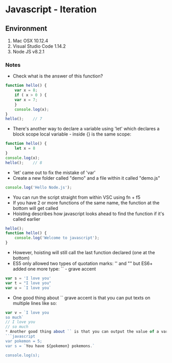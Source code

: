 # Javascript - Iteration

## Environment

1. Mac OSX 10.12.4
2. Visual Studio Code 1.14.2
3. Node JS v8.2.1

### Notes

* Check what is the answer of this function?
```javascript
function hello() {
	var x = 8;
	if ( x > 0 ) {
	var x = 7;
	}
	console.log(x);
}
hello();	// 7
```
* There's another way to declare a variable using 'let' which declares a block scope local variable - inside {} is the same scope:
```javascript
function hello() {
	let x = 8
}
console.log(x);
hello();	// 8
```
* 'let' came out to fix the mistake of 'var'
* Create a new folder called "demo" and a file within it called "demo.js"
```javascript
console.log('Hello Node.js');
```
* You can run the script straight from within VSC using fn + f5
* If you have 2 or more functions of the same name, the function at the bottom will get called
* Hoisting describes how javascript looks ahead to find the function if it's called earlier
```javascript
hello();
function hello() {
    console.log('Welcome to javascript');
}
```
* However, hoisting will still call the last function declared (one at the bottom) 
* ES5 only allowed two types of quotation marks: '' and "" but ES6+ added one more type: `` - grave accent
```javascript
var s = 'I love you'
var t = "I love you"
var u = `I love you`
```
* One good thing about `` grave accent is that you can put texts on multiple lines like so:
```javascript
var v = `I love you
so much`
// I love you
// so much
* Another good thing about `` is that you can output the value of a variable within the string:
```javascript
var pokemon = 5;
var s = `You have ${pokemon} pokemons.`

console.log(s);
```





